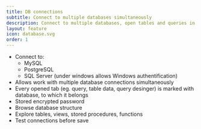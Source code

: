 ```yaml
---
title: DB connections
subtitle: Connect to multiple databases simultaneously
description: Connect to multiple databases, open tables and queries in multiple tabs
layout: feature
icon: database.svg
order: 1
---
```


* Connect to:
  * MySQL
  * PostgreSQL
  * SQL Server (under windows allows Windows authentification)
* Allows work with multiple database connections simultaneously
* Every opened tab (eg. query, table data, query desinger) is marked with database, to which it belongs
* Stored encrypted password
* Browse database structure
* Explore tables, views, stored procedures, functions
* Test connections before save
